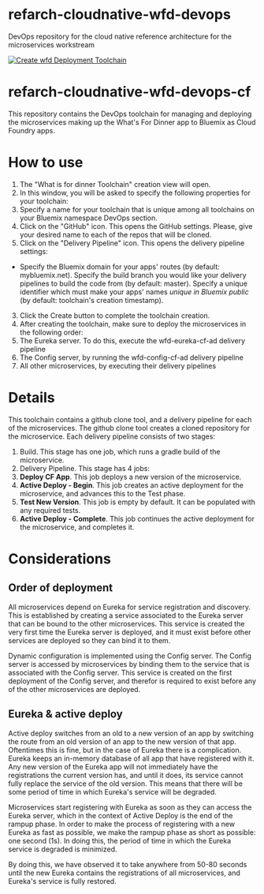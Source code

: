 # refarch-cloudnative-wfd-devops
DevOps repository for the cloud native reference architecture for the microservices workstream

[![Create wfd Deployment Toolchain](https://new-console.ng.bluemix.net/devops/graphics/create_toolchain_button.png)](https://new-console.ng.bluemix.net/devops/setup/deploy/?repository=https%3A//github.com/jesusmah/test-devops)



# refarch-cloudnative-wfd-devops-cf

This repository contains the DevOps toolchain for managing and deploying the microservices making up the What's For Dinner app to Bluemix as Cloud Foundry apps.

# How to use

1. The "What is for dinner Toolchain" creation view will open.
2. In this window, you will be asked to specify the following properties for your toolchain:
 1. Specify a name for your toolchain that is unique among all toolchains on your Bluemix namespace DevOps section.
 2. Click on the "GitHub" icon. This opens the GitHub settings. Please, give your desired name to each of the repos that will be cloned.
 3. Click on the "Delivery Pipeline" icon. This opens the delivery pipeline settings:
   * Specify the Bluemix domain for your apps' routes (by default: mybluemix.net).
    Specify the build branch you would like your delivery pipelines to build the code from (by default: master).
    Specify a unique identifier which must make your apps' names *unique in Bluemix public* (by default: toolchain's creation timestamp).
3. Click the Create button to complete the toolchain creation.
4. After creating the toolchain, make sure to deploy the microservices in the following order:
 1. The Eureka server. To do this, execute the wfd-eureka-cf-ad delivery pipeline
 2. The Config server, by running the wfd-config-cf-ad delivery pipeline
 3. All other microservices, by executing their delivery pipelines

# Details

This toolchain contains a github clone tool, and a delivery pipeline for each of the microservices.
The github clone tool creates a cloned repository for the microservice.
Each delivery pipeline consists of two stages:

1. Build. This stage has one job, which runs a gradle build of the microservice.
2. Delivery Pipeline. This stage has 4 jobs:
 1. **Deploy CF App**. This job deploys a new version of the microservice.
 2. **Active Deploy - Begin**. This job creates an active deployment for the microservice, and advances this to the Test phase.
 3. **Test New Version**. This job is empty by default. It can be populated with any required tests.
 4. **Active Deploy - Complete**. This job continues the active deployment for the microservice, and completes it.

# Considerations
## Order of deployment
All microservices depend on Eureka for service registration and discovery. This is established by creating a service associated to the Eureka server that can be bound to the other microservices. This service is created the very first time the Eureka server is deployed, and it must exist before other services are deployed so they can bind it to them.

Dynamic configuration is implemented using the Config server. The Config server is accessed by microservices by binding them to the service that is associated with the Config server. This service is created on the first deployment of the Config server, and therefor is required to exist before any of the other microservices are deployed.

## Eureka & active deploy

Active deploy switches from an old to a new version of an app by switching the route from an old version of an app to the new version of that app. Oftentimes this is fine, but in the case of Eureka there is a complication. Eureka keeps an in-memory database of all app that have registered with it. Any new version of the Eureka app will not immediately have the registrations the current version has, and until it does, its service cannot fully replace the service of the old version. This means that there will be some period of time in which Eureka's service will be degraded.

Microservices start registering with Eureka as soon as they can access the Eureka server, which in the context of Active Deploy is the end of the rampup phase. In order to make the process of registering with a new Eureka as fast as possible, we make the rampup phase as short as possible: one second (1s). In doing this, the period of time in which the Eureka service is degraded is  minimized.

By doing this, we have observed it to take anywhere from 50-80 seconds until the new Eureka contains the registrations of all microservices, and Eureka's service is fully restored.
